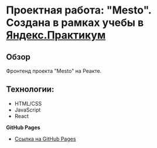 # Проектная работа: "Mesto". Создана в рамках учебы в [Яндекс.Практикум](https://praktikum.yandex.ru/)

## Обзор
Фронтенд проекта "Mesto" на Реакте.

## Технологии:
* HTML/CSS
* JavaScript
* React

**GitHub Pages**

* [Ссылка на GitHub Pages](https://Olesya6292.github.io/mesto-react/)


